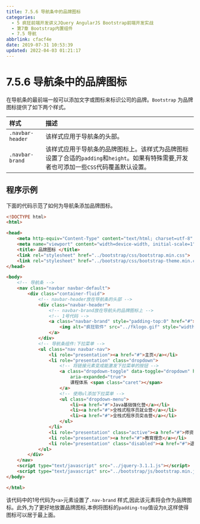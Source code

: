 ```yaml
---
title: 7.5.6 导航条中的品牌图标
categories: 
  - 5 疯狂前端开发讲义JQuery AngularJS Bootstrap前端开发实战
  - 第7章 Bootstrap内置组件
  - 7.5 导航
abbrlink: cfacf4e
date: 2019-07-31 10:53:39
updated: 2022-04-03 01:21:17
---
```

# 7.5.6 导航条中的品牌图标 #
在导航条的最前端一般可以添加文字或图标来标识公司的品牌。`Bootstrap` 为品牌图标提供了如下两个样式。

|样式|描述|
|:---|:---|
|`.navbar-header`|该样式应用于导航条的头部。|
|`.navbar-brand`|该样式应用于导航条的品牌图标上。该样式为品牌图标设置了合适的`padding`和`height`。如果有特殊需要,开发者也可添加一些`CSS`代码覆盖默认设置。|
## 程序示例 ##
下面的代码示范了如何为导航条添加品牌图标。
```html
<!DOCTYPE html>
<html>

<head>
    <meta http-equiv="Content-Type" content="text/html; charset=utf-8" />
    <meta name="viewport" content="width=device-width, initial-scale=1">
    <title> 品牌图标 </title>
    <link rel="stylesheet" href="../bootstrap/css/bootstrap.min.css">
    <link rel="stylesheet" href="../bootstrap/css/bootstrap-theme.min.css">
</head>

<body>
    <!-- 导航条 -->
    <nav class="navbar navbar-default">
        <div class="container-fluid">
            <!-- navbar-header放在导航条的头部 -->
            <div class="navbar-header">
                <!-- navbar-brand放在导航头的品牌图标上 -->
                <!-- 1号代码 -->
                <a class="navbar-brand" style="padding-top:0" href="#">
                    <img alt="疯狂软件" src="../fklogo.gif" style="width:52px;height:52px">
                </a>
            </div>
            <!-- 导航条组件:下拉菜单 -->
            <ul class="nav navbar-nav">
                <li role="presentation"><a href="#">主页</a></li>
                <li role="presentation" class="dropdown">
                    <!-- 将链接元素变成能激发下拉菜单的按钮 -->
                    <a class="dropdown-toggle" data-toggle="dropdown" href="#" role="button" aria-haspopup="true"
                        aria-expanded="true">
                        课程体系 <span class="caret"></span>
                    </a>
                    <!-- 使用ul添加下拉菜单 -->
                    <ul class="dropdown-menu">
                        <li><a href="#">Java基础强化营</a></li>
                        <li><a href="#">全栈式程序员就业营</a></li>
                        <li><a href="#">全栈式程序员突击营</a></li>
                    </ul>
                </li>
                <li role="presentation" class="active"><a href="#">师资介绍</a></li>
                <li role="presentation"><a href="#">教育理念</a></li>
                <li role="presentation" class="disabled"><a href="#">退出系统</a></li>
            </ul>
        </div>
    </nav>
    <script type="text/javascript" src="../jquery-3.1.1.js"></script>
    <script type="text/javascript" src="../bootstrap/js/bootstrap.min.js"></script>
</body>

</html>
```
该代码中的1号代码为`<a>`元素设置了`.nav-brand` 样式,因此该元素将会作为品牌图标。此外,为了更好地放置品牌图标,本例将图标的`padding-top`值设为`0`,这样使得图标可以居于最上面。


